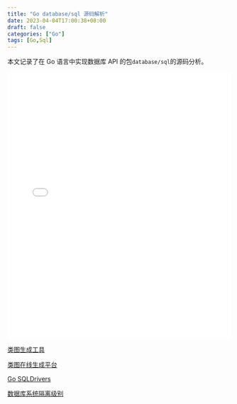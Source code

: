 ```yaml
---
title: "Go database/sql 源码解析"
date: 2023-04-04T17:00:38+08:00
draft: false
categories: ["Go"]
tags: [Go,Sql]
---
```


本文记录了在 Go 语言中实现数据库 API 的包`database/sql`的源码分析。
<!--more-->

<embed id="pdfPlayer" src="go-sql.md" type="application/pdf" width="100%" height="600" >


[类图生成工具](https://github.com/jfeliu007/goplantuml)

[类图在线生成平台](https://www.dumels.com/)

[Go SQLDrivers](https://github.com/golang/go/wiki/SQLDrivers)

[数据库系统隔离级别](https://en.wikipedia.org/wiki/Isolation_(database_systems)#Isolation_levels)
